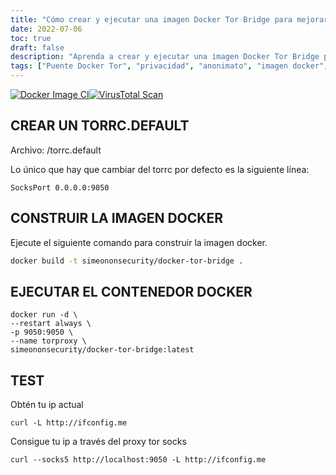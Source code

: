 ```yaml
---
title: "Cómo crear y ejecutar una imagen Docker Tor Bridge para mejorar la privacidad y el anonimato"
date: 2022-07-06
toc: true
draft: false
description: "Aprenda a crear y ejecutar una imagen Docker Tor Bridge para mejorar su privacidad y anonimato en línea."
tags: ["Puente Docker Tor", "privacidad", "anonimato", "imagen docker", "torrc.default", "construcción docker", "contenedor docker", "IP actual", "tor socks proxy", "seguridad en línea", "mayor privacidad", "red", "dockerización", "contenedorización", "Tutorial de Docker", "Dirección IP", "privacidad de la red", "servidor proxy", "anonimato en la red", "Redes Docker", "Red Tor", "ciberseguridad", "privacidad en internet", "navegación anónima", "Dockerfile", "seguridad web", "protección de la red", "ciberdefensa", "Despliegue de Docker", "privacidad de los datos"]
---
```


[![Docker Image CI](https://github.com/simeononsecurity/docker-tor-bridge/actions/workflows/docker-image.yml/badge.svg)](https://github.com/simeononsecurity/docker-tor-bridge/actions/workflows/docker-image.yml)[![VirusTotal Scan](https://github.com/simeononsecurity/docker-tor-bridge/actions/workflows/virustotal.yml/badge.svg)](https://github.com/simeononsecurity/docker-tor-bridge/actions/workflows/virustotal.yml)

## CREAR UN TORRC.DEFAULT
Archivo: /torrc.default

Lo único que hay que cambiar del torrc por defecto es la siguiente línea:

```SocksPort 0.0.0.0:9050```

## CONSTRUIR LA IMAGEN DOCKER
Ejecute el siguiente comando para construir la imagen docker.

```bash
docker build -t simeononsecurity/docker-tor-bridge .
```

 
## EJECUTAR EL CONTENEDOR DOCKER
```docker
docker run -d \
--restart always \
-p 9050:9050 \
--name torproxy \
simeononsecurity/docker-tor-bridge:latest
``` 

## TEST
Obtén tu ip actual

```curl -L http://ifconfig.me```

Consigue tu ip a través del proxy tor socks

```curl --socks5 http://localhost:9050 -L http://ifconfig.me```
 
